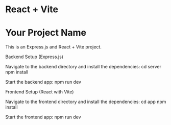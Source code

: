 # React + Vite
# Your Project Name

This is an Express.js and React + Vite project.


Backend Setup (Express.js)

Navigate to the backend directory and install the dependencies:
cd server
npm install

Start the backend app:
npm run dev


Frontend Setup (React with Vite)

Navigate to the frontend directory and install the dependencies:
cd app
npm install

Start the frontend app:
npm run dev

